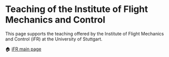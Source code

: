 # Teaching of the Institute of Flight Mechanics and Control

This page supports the teaching offered by the Institute of Flight Mechanics and Control (iFR) at the University of Stuttgart.

🏠 [iFR main page](https://github.com/ifrunistuttgart)
